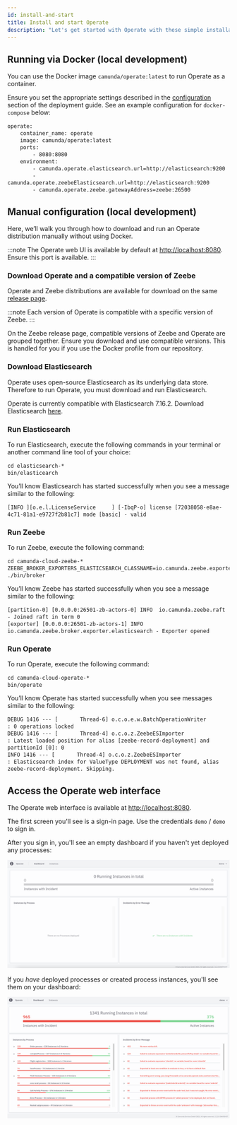 ```yaml
---
id: install-and-start
title: Install and start Operate
description: "Let's get started with Operate with these simple installation steps."
---
```


## Running via Docker (local development)

You can use the Docker image `camunda/operate:latest` to run Operate as a container.

Ensure you set the appropriate settings described in the [configuration](../configuration) section of the deployment guide. See an example configuration for `docker-compose` below:

```
operate:
    container_name: operate
    image: camunda/operate:latest
    ports:
        - 8080:8080
    environment:
        - camunda.operate.elasticsearch.url=http://elasticsearch:9200
        - camunda.operate.zeebeElasticsearch.url=http://elasticsearch:9200
        - camunda.operate.zeebe.gatewayAddress=zeebe:26500
```

## Manual configuration (local development)

Here, we’ll walk you through how to download and run an Operate distribution manually without using Docker.

:::note
The Operate web UI is available by default at [http://localhost:8080](http://localhost:8080). Ensure this port is available.
:::

### Download Operate and a compatible version of Zeebe

Operate and Zeebe distributions are available for download on the same [release page](https://github.com/camunda-cloud/zeebe/releases).

:::note
Each version of Operate is compatible with a specific version of Zeebe.
:::

On the Zeebe release page, compatible versions of Zeebe and Operate are grouped together. Ensure you download and use compatible versions. This is handled for you if you use the Docker profile from our repository.

### Download Elasticsearch

Operate uses open-source Elasticsearch as its underlying data store. Therefore to run Operate, you must download and run Elasticsearch.

Operate is currently compatible with Elasticsearch 7.16.2. Download Elasticsearch [here](https://www.elastic.co/downloads/past-releases/elasticsearch-7-16-2).

### Run Elasticsearch

To run Elasticsearch, execute the following commands in your terminal or another command line tool of your choice:

```
cd elasticsearch-*
bin/elasticearch
```

You’ll know Elasticsearch has started successfully when you see a message similar to the following:

```
[INFO ][o.e.l.LicenseService     ] [-IbqP-o] license [72038058-e8ae-4c71-81a1-e9727f2b81c7] mode [basic] - valid
```

### Run Zeebe

To run Zeebe, execute the following command:

```
cd camunda-cloud-zeebe-*
ZEEBE_BROKER_EXPORTERS_ELASTICSEARCH_CLASSNAME=io.camunda.zeebe.exporter.ElasticsearchExporter ./bin/broker
```

You’ll know Zeebe has started successfully when you see a message similar to the following:

```
[partition-0] [0.0.0.0:26501-zb-actors-0] INFO  io.camunda.zeebe.raft - Joined raft in term 0
[exporter] [0.0.0.0:26501-zb-actors-1] INFO  io.camunda.zeebe.broker.exporter.elasticsearch - Exporter opened
```

### Run Operate

To run Operate, execute the following command:

```
cd camunda-cloud-operate-*
bin/operate
```

You’ll know Operate has started successfully when you see messages similar to the following:

```
DEBUG 1416 --- [       Thread-6] o.c.o.e.w.BatchOperationWriter           : 0 operations locked
DEBUG 1416 --- [       Thread-4] o.c.o.z.ZeebeESImporter                  : Latest loaded position for alias [zeebe-record-deployment] and partitionId [0]: 0
INFO 1416 --- [       Thread-4] o.c.o.z.ZeebeESImporter                  : Elasticsearch index for ValueType DEPLOYMENT was not found, alias zeebe-record-deployment. Skipping.
```

## Access the Operate web interface

The Operate web interface is available at [http://localhost:8080](http://localhost:8080).

The first screen you'll see is a sign-in page. Use the credentials `demo` / `demo` to sign in.

After you sign in, you'll see an empty dashboard if you haven't yet deployed any processes:

![operate-dash-no-processes](img/operate-dashboard-no-processes_light.png)

If you _have_ deployed processes or created process instances, you'll see them on your dashboard:

![operate-dash-with-processes](img/operate-introduction_light.png)
